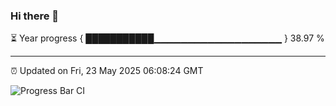 ### Hi there 👋

⏳ Year progress { ███████████▁▁▁▁▁▁▁▁▁▁▁▁▁▁▁▁▁▁▁ } 38.97 %

---

⏰ Updated on Fri, 23 May 2025 06:08:24 GMT

![Progress Bar CI](https://github.com/liununu/liununu/workflows/Progress%20Bar%20CI/badge.svg)
